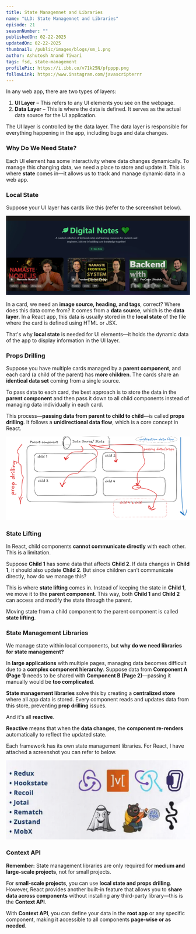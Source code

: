 ```yaml
---
title: State Managemnet and Libraries
name: "LLD: State Managemnet and Libraries"
episode: 21
seasonNumber: ""
publishedOn: 02-22-2025
updatedOn: 02-22-2025
thumbnail: /public/images/blogs/sm_1.png
author: Ashutosh Anand Tiwari
tags: fsd, state-management
profilePic: https://i.ibb.co/v71k25N/pfpppp.png
followLink: https://www.instagram.com/javascripterrr
---
```

In any web app, there are two types of layers:

1. **UI Layer** – This refers to any UI elements you see on the webpage.
2. **Data Layer** – This is where the data is defined. It serves as the actual data source for the UI application.

The UI layer is controlled by the data layer. The data layer is responsible for everything happening in the app, including bugs and data changes.

### Why Do We Need State?

Each UI element has some interactivity where data changes dynamically. To manage this changing data, we need a place to store and update it. This is where **state** comes in—it allows us to track and manage dynamic data in a web app.

### Local State

Suppose your UI layer has cards like this (refer to the screenshot below).

![image.png](/public/images/blogs/sm_2.png)

In a card, we need an **image source, heading, and tags**, correct? Where does this data come from? It comes from a **data source**, which is the **data layer**. In a React app, this data is usually stored in the **local state** of the file where the card is defined using HTML or JSX.

That's why **local state** is needed for UI elements—it holds the dynamic data of the app to display information in the UI layer.

### Props Drilling

Suppose you have multiple cards managed by a **parent component**, and each card (a child of the parent) has **more children**. The cards share an **identical data set** coming from a single source.

To pass data to each card, the best approach is to store the data in the **parent component** and then pass it down to all child components instead of managing data individually in each card.

This process—**passing data from parent to child to child**—is called **props drilling**. It follows a **unidirectional data flow**, which is a core concept in React.

![image.png](/public/images/blogs/sm_3.png)

### State Lifting

In React, child components **cannot communicate directly** with each other. This is a limitation.

Suppose **Child 1** has some data that affects **Child 2**. If data changes in **Child 1**, it should also update **Child 2**. But since children can’t communicate directly, how do we manage this?

This is where **state lifting** comes in. Instead of keeping the state in **Child 1**, we move it to the **parent component**. This way, both **Child 1** and **Child 2** can access and modify the state through the parent.

Moving state from a child component to the parent component is called **state lifting**.

### State Management Libraries

We manage state within local components, but **why do we need libraries for state management?**

In **large applications** with multiple pages, managing data becomes difficult due to a **complex component hierarchy**. Suppose data from **Component A (Page 1)** needs to be shared with **Component B (Page 2)**—passing it manually would be **too complicated**.

**State management libraries** solve this by creating a **centralized store** where all app data is stored. Every component reads and updates data from this store, preventing **prop drilling** issues.

And it's all **reactive**.

**Reactive** means that when the **data changes**, the **component re-renders** automatically to reflect the updated state. 

Each framework has its own state management libraries. For React, I have attached a screenshot you can refer to below.

![image.png](/public/images/blogs/sm_4.png)

### Context API

**Remember:** State management libraries are only required for **medium and large-scale projects**, not for small projects.

For **small-scale projects**, you can use **local state and props drilling**. However, React provides another built-in feature that allows you to **share data across components** without installing any third-party library—this is the **Context API**.

With **Context API**, you can define your data in the **root app** or any specific component, making it accessible to all components **page-wise or as needed**.
